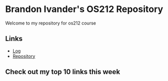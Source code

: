 # Brandon Ivander's OS212 Repository
Welcome to my repository for os212 course

## Links

* [Log](https://github.com/veloraine/os212/TXT/mylog.txt)
* [Repository](https://github.com/veloraine/os212/)

## Check out my top 10 links this week

